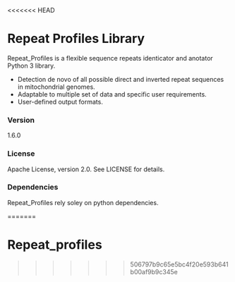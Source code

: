<<<<<<< HEAD

# Repeat Profiles Library

Repeat_Profiles is a flexible sequence repeats identicator and anotator Python 3 library.

  - Detection de novo of all possible direct and inverted repeat sequences in mitochondrial genomes.
  - Adaptable to multiple set of data and specific user requirements.
  - User-defined output formats.

### Version
1.6.0

### License

Apache License, version 2.0. See LICENSE for details.

### Dependencies

Repeat_Profiles rely soley on python dependencies.


=======
# Repeat_profiles
>>>>>>> 506797b9c65e5bc4f20e593b641b00af9b9c345e
